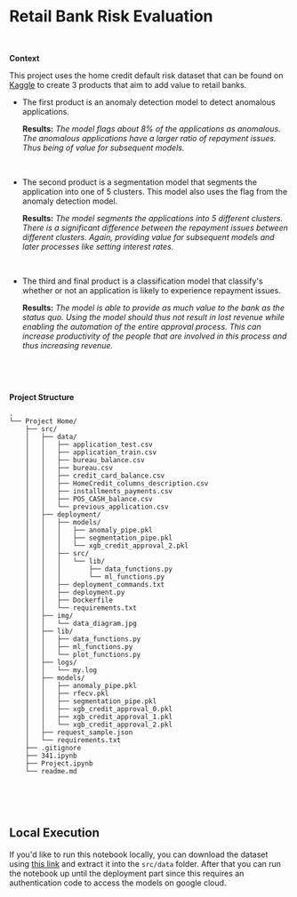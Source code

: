 # Retail Bank Risk Evaluation

&nbsp;


**Context**

This project uses the home credit default risk dataset that can be found on [Kaggle](https://www.kaggle.com/c/home-credit-default-risk/data) to create 3 products that aim to add value to retail banks.

- The first product is an anomaly detection model to detect anomalous applications.

    **Results:** *The model flags about 8% of the applications as anomalous. The anomalous applications have a larger ratio of repayment issues. Thus being of value for subsequent models.*

&nbsp;

- The second product is a segmentation model that segments the application into one of 5 clusters. This model also uses the flag from the anomaly detection model.

    **Results:** *The model segments the applications into 5 different clusters. There is a significant difference between the repayment issues between different clusters. Again, providing value for subsequent models and later processes like setting interest rates.*

&nbsp;

- The third and final product is a classification model that classify's whether or not an application is likely to experience repayment issues.
    
    **Results:** *The model is able to provide as much value to the bank as the status quo. Using the model should thus not result in lost revenue while enabling the automation of the entire approval process. This can increase productivity of the people that are involved in this process and thus increasing revenue.*

&nbsp;

&nbsp;

**Project Structure**
```
.
└── Project Home/
    ├── src/
    │   ├── data/
    │   │   ├── application_test.csv
    │   │   ├── application_train.csv
    │   │   ├── bureau_balance.csv
    │   │   ├── bureau.csv
    │   │   ├── credit_card_balance.csv
    │   │   ├── HomeCredit_columns_description.csv
    │   │   ├── installments_payments.csv
    │   │   ├── POS_CASH_balance.csv
    │   │   └── previous_application.csv
    │   ├── deployment/
    │   │   ├── models/
    │   │   │   ├── anomaly_pipe.pkl
    │   │   │   ├── segmentation_pipe.pkl
    │   │   │   └── xgb_credit_approval_2.pkl
    │   │   ├── src/
    │   │   │   └── lib/
    │   │   │       ├── data_functions.py
    │   │   │       └── ml_functions.py
    │   │   ├── deployment_commands.txt
    │   │   ├── deployment.py
    │   │   ├── Dockerfile
    │   │   └── requirements.txt
    │   ├── img/
    │   │   └── data_diagram.jpg
    │   ├── lib/
    │   │   ├── data_functions.py
    │   │   ├── ml_functions.py
    │   │   └── plot_functions.py
    │   ├── logs/
    │   │   └── my.log
    │   ├── models/
    │   │   ├── anomaly_pipe.pkl
    │   │   ├── rfecv.pkl
    │   │   ├── segmentation_pipe.pkl
    │   │   ├── xgb_credit_approval_0.pkl
    │   │   ├── xgb_credit_approval_1.pkl
    │   │   └── xgb_credit_approval_2.pkl
    │   ├── request_sample.json
    │   └── requirements.txt
    ├── .gitignore
    ├── 341.ipynb
    ├── Project.ipynb
    └── readme.md
```

&nbsp;

&nbsp;

## Local Execution

If you'd like to run this notebook locally, you can download the dataset using [this link](https://storage.googleapis.com/341-home-credit-default/home-credit-default-risk.zip) and extract it into the ```src/data``` folder. After that you can run the notebook up until the deployment part since this requires an authentication code to access the models on google cloud.
